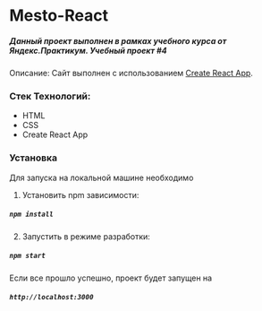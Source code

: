 # Mesto-React

##### Данный проект выполнен в рамках учебного курса от Яндекс.Практикум. Учебный проект #4

Описание: Сайт выполнен c использованием [Create React App](https://github.com/facebook/create-react-app).

### Стек Технологий: 
+ HTML
+ CSS
+ Create React App

### Установка

Для запуска на локальной машине необходимо

1. Установить npm зависимости:

##### ` npm install `

2. Запустить в режиме разработки:

##### ` npm start `

Если все прошло успешно, проект будет запущен на

##### ` http://localhost:3000 `
